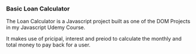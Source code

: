 ### Basic Loan Calculator

The Loan Calculator is a Javascript project built as one of the DOM Projects in my Javascript Udemy Course.

It makes use of pricipal, interest and preiod to calculate the monthly and total money to pay back for a user.

